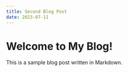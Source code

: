 ```yaml
---
title: Second Blog Post
date: 2023-07-11
---
```


# Welcome to My Blog!

This is a sample blog post written in Markdown.
